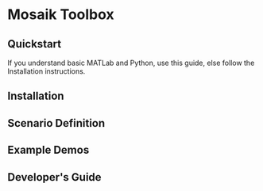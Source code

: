 # Mosaik Toolbox

## Quickstart
If you understand basic MATLab and Python, use this guide, else follow the Installation instructions.


## Installation

## Scenario Definition

## Example Demos

## Developer's Guide
